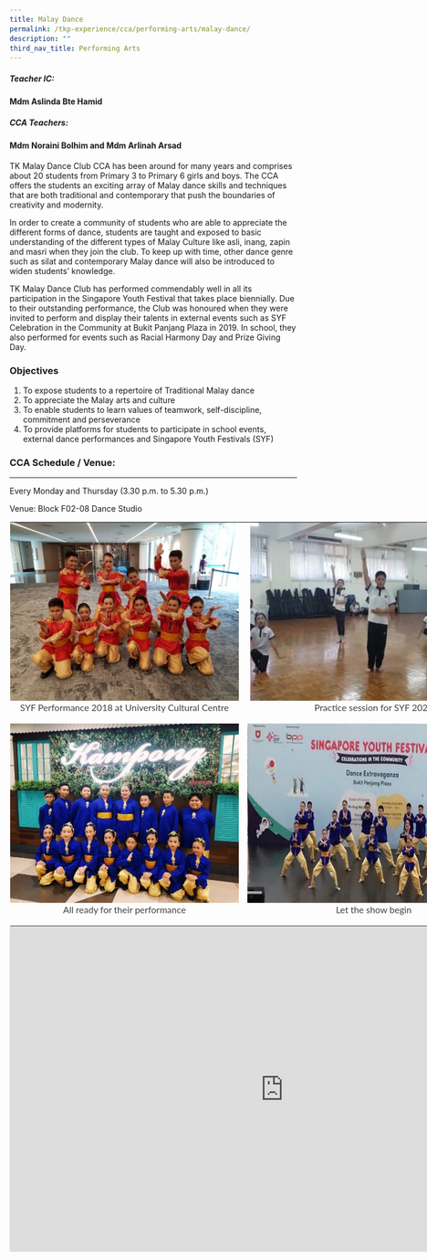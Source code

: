 ```yaml
---
title: Malay Dance
permalink: /tkp-experience/cca/performing-arts/malay-dance/
description: ""
third_nav_title: Performing Arts
---
```

##### Teacher IC:

#### Mdm Aslinda Bte Hamid

##### CCA Teachers:

#### Mdm Noraini Bolhim and Mdm Arlinah Arsad  


TK Malay Dance Club CCA has been around for many years and comprises about 20 students from Primary 3 to Primary 6 girls and boys. The CCA offers the students an exciting array of Malay dance skills and techniques that are both traditional and contemporary that push the boundaries of creativity and modernity.

  

In order to create a community of students who are able to appreciate the different forms of dance, students are taught and exposed to basic understanding of the different types of Malay Culture like asli, inang, zapin and masri when they join the club. To keep up with time, other dance genre such as silat and contemporary Malay dance will also be introduced to widen students’ knowledge.

  

TK Malay Dance Club has performed commendably well in all its participation in the Singapore Youth Festival that takes place biennially. Due to their outstanding performance, the Club was honoured when they were invited to perform and display their talents in external events such as SYF Celebration in the Community at Bukit Panjang Plaza in 2019. In school, they also performed for events such as Racial Harmony Day and Prize Giving Day.

### Objectives

1.  To expose students to a repertoire of Traditional Malay dance
2.  To appreciate the Malay arts and culture
3.  To enable students to learn values of teamwork, self-discipline, commitment and perseverance
4.  To provide platforms for students to participate in school events, external dance performances and Singapore Youth Festivals (SYF)

### CCA Schedule / Venue:
---------------------

Every Monday and Thursday (3.30 p.m. to 5.30 p.m.)

Venue: Block F02-08 Dance Studio

<table class="ive_eobj_center ives_tab_kosong" style="margin: auto; outline: 0px; padding: 0px; border-collapse: collapse; clear: both; border: 1px solid transparent; table-layout: fixed; width: 900px;"><tbody style="margin: 0px; outline: 0px; padding: 0px;"><tr style="margin: 0px; outline: 0px; padding: 0px;"><td style="margin: 0px; outline: 0px; padding: 0px 15px 15px 0px; vertical-align: top;"><img src="/images/Malay%20Dance%201.jpeg" alt="1.jpg" class="ive_eobj_center" style="margin: auto; outline: 0px; padding: 0px; border: none; max-width: 100%; clear: both; display: block; width: 401px; height: 312px;"><div style="margin: 0px; outline: 0px; padding: 0px; line-height: 24.96px; color: rgb(65, 64, 66); font-family: Lato, sans-serif; font-size: 16px; font-weight: 400; text-align: center;">SYF Performance 2018 at University Cultural Centre</div></td><td style="margin: 0px; outline: 0px; padding: 0px 15px 15px 0px; vertical-align: top;"><img src="/images/Malay%20Dance%202.jpeg" alt="2.jpg" class="ive_eobj_center" style="margin: auto; outline: 0px; padding: 0px; border: none; max-width: 100%; clear: both; display: block; text-align: center; width: 433px; height: 312px;"><div style="margin: 0px; outline: 0px; padding: 0px; line-height: 24.96px; color: rgb(65, 64, 66); font-family: Lato, sans-serif; font-size: 16px; font-weight: 400; text-align: center;">Practice session for SYF 2020</div></td></tr><tr style="margin: 0px; outline: 0px; padding: 0px;"><td style="margin: 0px; outline: 0px; padding: 0px 15px 15px 0px; vertical-align: top;"><img src="/images/Malay%20Dance%203.jpeg" alt="3.jpg" class="ive_eobj_center" style="margin: auto; outline: 0px; padding: 0px; border: none; max-width: 100%; clear: both; display: block; width: 401px; height: 314px;"><div style="margin: 0px; outline: 0px; padding: 0px; line-height: 24.96px; color: rgb(65, 64, 66); font-family: Lato, sans-serif; font-size: 16px; font-weight: 400; text-align: center;">All ready for their performance</div></td><td style="margin: 0px; outline: 0px; padding: 0px 15px 15px 0px; vertical-align: top;"><img src="/images/Malay%20Dance%204.jpeg" alt="4.jpg" class="ive_eobj_center" style="margin: auto; outline: 0px; padding: 0px; border: none; max-width: 100%; clear: both; display: block; width: 443px; height: 314px;"><div style="margin: 0px; outline: 0px; padding: 0px; line-height: 24.96px; color: rgb(65, 64, 66); font-family: Lato, sans-serif; font-size: 16px; font-weight: 400; text-align: center;">Let the show begin</div></td></tr></tbody></table>

<iframe allowfullscreen="true" height="569" width="960" frameborder="0" src="https://docs.google.com/presentation/d/e/2PACX-1vSkws9kct_Do3shGvsq26Sw1rq8PsBoKFL-dQb7r9pUpAUv4DJ617HclhHOmxBnCIBaziyL8eP6KXdg/embed?start=false&amp;loop=false&amp;delayms=3000"></iframe>
